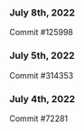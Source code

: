 ### July 8th, 2022

Commit #125998

### July 5th, 2022

Commit #314353


### July 4th, 2022

Commit #72281
